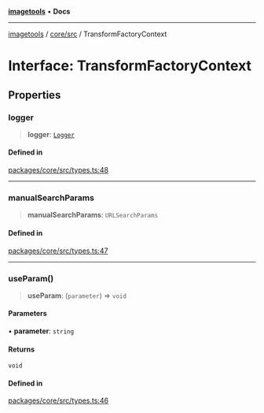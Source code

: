 [**imagetools**](../../../README.md) • **Docs**

***

[imagetools](../../../modules.md) / [core/src](../README.md) / TransformFactoryContext

# Interface: TransformFactoryContext

## Properties

### logger

> **logger**: [`Logger`](Logger.md)

#### Defined in

[packages/core/src/types.ts:48](https://github.com/JonasKruckenberg/imagetools/blob/b6421598cd4879d5c28755c1d558f8b5955cc5a1/packages/core/src/types.ts#L48)

***

### manualSearchParams

> **manualSearchParams**: `URLSearchParams`

#### Defined in

[packages/core/src/types.ts:47](https://github.com/JonasKruckenberg/imagetools/blob/b6421598cd4879d5c28755c1d558f8b5955cc5a1/packages/core/src/types.ts#L47)

***

### useParam()

> **useParam**: (`parameter`) => `void`

#### Parameters

• **parameter**: `string`

#### Returns

`void`

#### Defined in

[packages/core/src/types.ts:46](https://github.com/JonasKruckenberg/imagetools/blob/b6421598cd4879d5c28755c1d558f8b5955cc5a1/packages/core/src/types.ts#L46)
